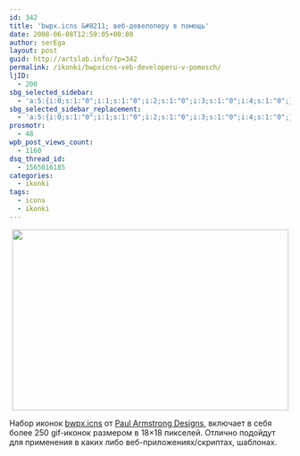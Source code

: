```yaml
---
id: 342
title: 'bwpx.icns &#8211; веб-девелоперу в помощь'
date: 2008-06-08T12:59:05+00:00
author: serEga
layout: post
guid: http://artslab.info/?p=342
permalink: /ikonki/bwpxicns-veb-developeru-v-pomosch/
ljID:
  - 200
sbg_selected_sidebar:
  - 'a:5:{i:0;s:1:"0";i:1;s:1:"0";i:2;s:1:"0";i:3;s:1:"0";i:4;s:1:"0";}'
sbg_selected_sidebar_replacement:
  - 'a:5:{i:0;s:1:"0";i:1;s:1:"0";i:2;s:1:"0";i:3;s:1:"0";i:4;s:1:"0";}'
prosmotr:
  - 48
wpb_post_views_count:
  - 1160
dsq_thread_id:
  - 1565016185
categories:
  - ikonki
tags:
  - icons
  - ikonki
---
```

<p align="center">
  <img class="aligncenter size-full wp-image-343" title="bwpx-promo" src="{{site.img_cdn}}/bwpx-promo.gif" alt="" width="495" height="324" srcset="{{site.img_cdn}}/bwpx-promo.gif 495w, {{site.img_cdn}}/bwpx-promo-300x196.gif 300w" sizes="(max-width: 495px) 100vw, 495px" />
</p>

Набор иконок <a href="http://paularmstrongdesigns.com/projects/bwpx-icns/" target="_blank">bwpx.icns</a> от <a href="http://paularmstrongdesigns.com/" target="_blank">Paul Armstrong Designs</a>, включает в себя более 250 gif-иконок размером в 18&#215;18 пикселей. Отлично подойдут для применения в каких либо веб-приложениях/скриптах, шаблонах.